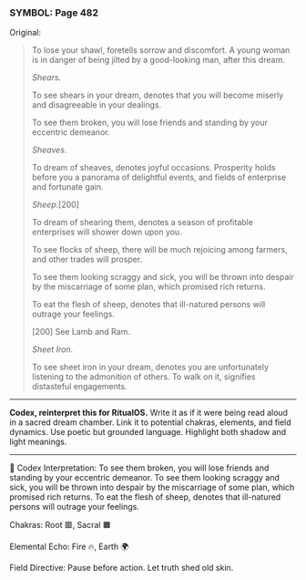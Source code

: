### SYMBOL: Page 482

Original:
> To lose your shawl, foretells sorrow and discomfort.
> A young woman is in danger of being jilted by a good-looking man,
> after this dream.
> 
> 
> _Shears_.
> 
> 
> To see shears in your dream, denotes that you will become miserly
> and disagreeable in your dealings.
> 
> 
> To see them broken, you will lose friends and standing by
> your eccentric demeanor.
> 
> 
> _Sheaves_.
> 
> 
> To dream of sheaves, denotes joyful occasions.
> Prosperity holds before you a panorama of delightful events,
> and fields of enterprise and fortunate gain.
> 
> 
> _Sheep_.[200]
> 
> 
> To dream of shearing them, denotes a season of profitable enterprises
> will shower down upon you.
> 
> 
> To see flocks of sheep, there will be much rejoicing among farmers,
> and other trades will prosper.
> 
> 
> To see them looking scraggy and sick, you will be thrown into despair
> by the miscarriage of some plan, which promised rich returns.
> 
> 
> To eat the flesh of sheep, denotes that ill-natured persons
> will outrage your feelings.
> 
> 
> 
> [200] See Lamb and Ram.
> 
> 
> _Sheet Iron_.
> 
> 
> To see sheet iron in your dream, denotes you are unfortunately
> listening to the admonition of others. To walk on it,
> signifies distasteful engagements.

---

**Codex, reinterpret this for RitualOS.**
Write it as if it were being read aloud in a sacred dream chamber.
Link it to potential chakras, elements, and field dynamics.
Use poetic but grounded language.
Highlight both shadow and light meanings.

---

🔁 Codex Interpretation:
To see them broken, you will lose friends and standing by your eccentric demeanor. To see them looking scraggy and sick, you will be thrown into despair by the miscarriage of some plan, which promised rich returns. To eat the flesh of sheep, denotes that ill-natured persons will outrage your feelings.

Chakras: Root 🟥, Sacral 🟧

Elemental Echo: Fire 🔥, Earth 🌍

Field Directive: Pause before action. Let truth shed old skin.
